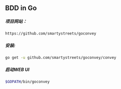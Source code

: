## BDD in Go
##### 项目网站：
```bash
https://github.com/smartystreets/goconvey
```

##### 安装:
```bash
go get -u github.com/smartystreets/goconvey/convey
```

##### 启动WEB UI
```bash
$GOPATH/bin/goconvey
```
